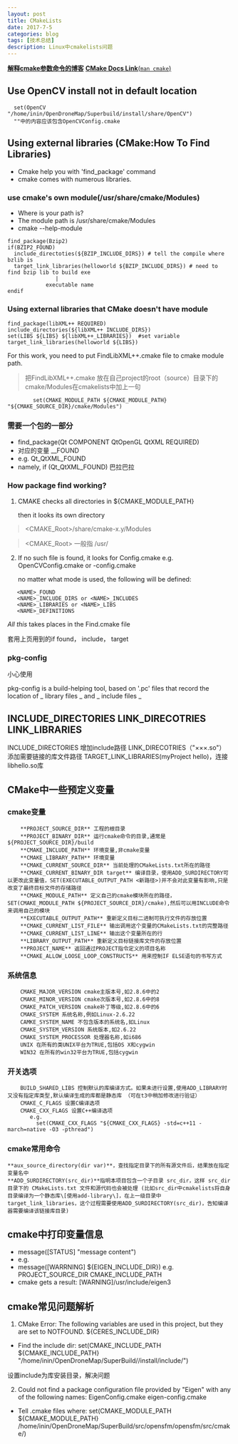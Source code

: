 ```yaml
---
layout: post
title: CMakeLists
date: 2017-7-5
categories: blog
tags: [技术总结]
description: Linux中cmakelists问题
---
```


[**解释cmake参数命令的博客**](https://blog.csdn.net/wzzfeitian/article/details/40963457)
[**CMake Docs Link**(```man cmake```)](https://cmake.org/Wiki/CMake_2.4.6_Docs)

## Use OpenCV install not in default location
```
  set(OpenCV "/home/inin/OpenDroneMap/Superbuild/install/share/OpenCV")
  ""中的内容应该包含OpenCVConfig.cmake
```

## Using external libraries (CMake:How To Find Libraries)

* Cmake help you with 'find_package' command
* cmake comes with numerous libraries.

### use cmake's own module(/usr/share/cmake/Modules)

* Where is your path is?
* The module path is /usr/share/cmake/Modules
* cmake --help-module

```
find_package(Bzip2)
if(BZIP2_FOUND)
  include_directoties(${BZIP_INCLUDE_DIRS}) # tell the compile where bzlib is
  target_link_libraries(helloworld ${BZIP_INCLUDE_DIRS}) # need to find bzip lib to build exe
			   |
			executable name
endif
```

### Using external libraries that CMake doesn't have module

```
find_package(libXML++ REQUIRED)
include_directories(${libXML++ INCLUDE_DIRS})
set(LIBS ${LIBS} ${libXML++_LIBRARIES})  #set variable
target_link_libraries(helloworld ${LIBS})
```

For this work, you need to put FindLibXML++.cmake file to cmake module path.

>把FindLibXML++.cmake 放在自己project的root（source）目录下的cmake/Modules在cmakelists中加上一句

            set(CMAKE_MODULE_PATH ${CMAKE_MODULE_PATH} "${CMAKE_SOURCE_DIR}/cmake/Modules")

### 需要一个包的一部分

* find_package(Qt COMPONENT QtOpenGL QtXML REQUIRED)
* 对应的变量 <package>_<component>_FOUND
* e.g. Qt_QtXML_FOUND
* namely, if (Qt_QtXML_FOUND)  巴拉巴拉

### How package find working?

1. CMAKE checks all directories in ${CMAKE_MODULE_PATH}

   then it looks its own directory 

> <CMAKE_Root>/share/cmake-x.y/Modules

> <CMAKE_Root> 一般指 /usr/


2. If no such file is found, it looks for <NAME>Config.cmake e.g. OpenCVConfig.cmake
   or <low-case-name>-config.cmake 

   no matter what mode is used, the following will be defined:

```
   <NAME>_FOUND
   <NAME>_INCLUDE_DIRS or <NAME>_INCLUDES
   <NAME>_LIBRARIES or <NAME>_LIBS
   <NAME>_DEFINITIONS
```

_All this_ takes places in the Find<NAME>.cmake file

套用上页用到的if found， include， target

### pkg-config

小心使用

pkg-config is a build-helping tool, based on '.pc' files that record the location of _ library files _ and _ include files _

## INCLUDE_DIRECTORIES LINK_DIRECOTRIES LINK_LIBRARIES

INCLUDE_DIRECTORIES 增加include路径
LINK_DIRECOTRIES（"×××.so"） 添加需要链接的库文件路径
TARGET_LINK_LIBRARIES(myProject hello)，连接libhello.so库

## CMake中一些预定义变量

### cmake变量

```
    **PROJECT_SOURCE_DIR** 工程的根目录
    **PROJECT_BINARY_DIR** 运行cmake命令的目录,通常是${PROJECT_SOURCE_DIR}/build
    **CMAKE_INCLUDE_PATH** 环境变量,非cmake变量
    **CMAKE_LIBRARY_PATH** 环境变量
    **CMAKE_CURRENT_SOURCE_DIR** 当前处理的CMakeLists.txt所在的路径
    **CMAKE_CURRENT_BINARY_DIR target** 编译目录，使用ADD_SURDIRECTORY可以更改此变量值，SET(EXECUTABLE_OUTPUT_PATH <新路径>)并不会对此变量有影响,只是改变了最终目标文件的存储路径
    **CMAKE_MODULE_PATH** 定义自己的cmake模块所在的路径，SET(CMAKE_MODULE_PATH ${PROJECT_SOURCE_DIR}/cmake),然后可以用INCLUDE命令来调用自己的模块
    **EXECUTABLE_OUTPUT_PATH** 重新定义目标二进制可执行文件的存放位置
    **CMAKE_CURRENT_LIST_FILE** 输出调用这个变量的CMakeLists.txt的完整路径
    **CMAKE_CURRENT_LIST_LINE** 输出这个变量所在的行
    **LIBRARY_OUTPUT_PATH** 重新定义目标链接库文件的存放位置
    **PROJECT_NAME** 返回通过PROJECT指令定义的项目名称
    **CMAKE_ALLOW_LOOSE_LOOP_CONSTRUCTS** 用来控制IF ELSE语句的书写方式
```

### 系统信息


```
    CMAKE_MAJOR_VERSION cmake主版本号,如2.8.6中的2
    CMAKE_MINOR_VERSION cmake次版本号,如2.8.6中的8
    CMAKE_PATCH_VERSION cmake补丁等级,如2.8.6中的6
    CMAKE_SYSTEM 系统名称,例如Linux-2.6.22
    CAMKE_SYSTEM_NAME 不包含版本的系统名,如Linux
    CMAKE_SYSTEM_VERSION 系统版本,如2.6.22
    CMAKE_SYSTEM_PROCESSOR 处理器名称,如i686
    UNIX 在所有的类UNIX平台为TRUE,包括OS X和cygwin
    WIN32 在所有的win32平台为TRUE,包括cygwin
```

### 开关选项

```
    BUILD_SHARED_LIBS 控制默认的库编译方式。如果未进行设置,使用ADD_LIBRARY时又没有指定库类型,默认编译生成的库都是静态库 （可在t3中稍加修改进行验证）
    CMAKE_C_FLAGS 设置C编译选项
    CMAKE_CXX_FLAGS 设置C++编译选项
       e.g. 
         set(CMAKE_CXX_FLAGS "${CMAKE_CXX_FLAGS} -std=c++11 -march=native -O3 -pthread")
```

### cmake常用命令

    **aux_source_directory(dir var)**，查找指定目录下的所有源文件后，结果放在指定变量名中
    **ADD_SURDIRECTORY(src_dir)**指明本项目包含一个子目录 src_dir，这样 src_dir 目录下的 CMakeLists.txt 文件和源代码也会被处理 (比如src_dir中cmakelists将自身目录编译为一个静态库\[使用add-library\]，在上一级目录中target_link_libraries，这个过程需要使用ADD_SURDIRECTORY(src_dir)，告知编译器需要编译该链接库目录)


## cmake中打印变量信息

- message([STATUS] "message content")
- e.g.
- message([WARRNING] ${EIGEN_INCLUDE_DIR})  e.g. PROJECT_SOURCE_DIR  CMAKE_INCLUDE_PATH
- cmake gets a result: [WARNING]/usr/include/eigen3

## cmake常见问题解析

1. CMake Error: The following variables are used in this project, but they are set to NOTFOUND. ${CERES_INCLUDE_DIR}

- Find the include dir: set(CMAKE_INCLUDE_PATH ${CMAKE_INCLUDE_PATH} "/home/inin/OpenDroneMap/SuperBuild//install/include/")

设置include为库安装目录，解决问题

2. Could not find a package configuration file provided by "Eigen" with any of the following names: EigenConfig.cmake eigen-config.cmake

- Tell .cmake files where: set(CMAKE_MODULE_PATH ${CMAKE_MODULE_PATH} /home/inin/OpenDroneMap/SuperBuild/src/opensfm/opensfm/src/cmake/)





















